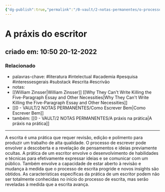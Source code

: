 ```yaml
---
{"dg-publish":true,"permalink":"/0-vault/2-notas-permanentes/o-processo-de-escrever/","tags":["permanente","literatura","intelectual","academia","pesquisa","interessesgerais","substack","escrita","escrivão"],"dgHomeLink":true,"dgShowLocalGraph":true,"dgShowFileTree":true,"dgEnableSearch":true,"noteIcon":""}
---
```


# A práxis do escritor
## criado em: 10:50 20-12-2022

### Relacionado
- palavras-chave: #literatura #intelectual #academia #pesquisa #interessesgerais #substack #escrita #escrivão 
- notas: 
- [[William Zinsser\|William Zinsser]] [[Why They Can't Write Killing the Five-Paragraph Essay and Other Necessities\|Why They Can't Write Killing the Five-Paragraph Essay and Other Necessities]]
- [[0 - VAULT/2 NOTAS PERMANENTES/Como Escrever Bem\|Como Escrever Bem]]
- também: [[0 - VAULT/2 NOTAS PERMANENTES/A práxis na prática\|A práxis na prática]]
---
A escrita é uma prática que requer revisão, edição e polimento para produzir um trabalho de alta qualidade. O processo de escrever pode envolver a descoberta e a revelação de pensamentos e ideias previamente ocultas. A prática de um escritor envolve o desenvolvimento de habilidades e técnicas para efetivamente expressar ideias e se comunicar com um público. Também envolve a capacidade de estar aberto à revisão e mudança à medida que o processo de escrita progride e novos insights são obtidos. As características específicas da prática de um escritor podem não ser totalmente conhecidas no início do processo de escrita, mas serão reveladas à medida que a escrita avança.